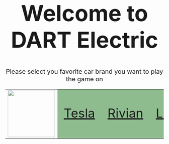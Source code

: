<h1 style="text-align: center; font-size: 70px;">Welcome to DART Electric</h1>

<p style="text-align: center; font-size: 20px;">Please select you favorite car brand you want to play the game on</p>

<table>
  <tr>
    <td><img src="{{site.baseurl}}//images/dart.png" height="150"></td>
    <td style="font-size: 40px; background-color: #8FBC8F;"><a href="{{site.baseurl}}/games/teslagame">Tesla</a></td>
    <td style="font-size: 40px; background-color: #8FBC8F;"><a href="{{site.baseurl}}/games/riviangame">Rivian</a></td>
    <td style="font-size: 40px; background-color: #8FBC8F;"><a href="{{site.baseurl}}/games/lucidgame">Lucid</a></td>
    <td style="font-size: 40px; background-color: #8FBC8F;"><a href="{{site.baseurl}}/games/niogame">Nio</a></td>
  </tr>
</table>
